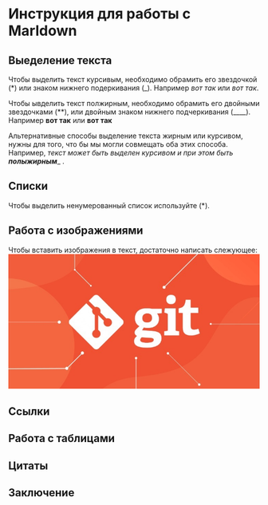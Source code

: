 # Инструкция для работы с Marldown

## Выеделение текста
Чтобы выделить текст курсивым, необходимо обрамить его звездочкой (*) или знаком нижнего подеркивания (_).
Например *вот так* или _вот так_.

Чтобы ывделить текст полжирным, необходимо обрамить его двойными звездочками (**), или двойным знаком нижнего подчеркивания (____).
Например **вот так** или __вот так__

Альтернативные способы выделение текста жирным или курсивом, нужны для того, что бы мы могли совмещать оба этих способа. Например, _текст может быть выделен курсивом и при этом быть **полыжирным**__ .

## Списки
Чтобы выделить ненумерованный список используйте (*).
## Работа с изображениями

Чтобы вставить изображения в текст, достаточно написать слежующее:
![Это логотип](picture2.jpg)

## Ссылки

## Работа с таблицами

## Цитаты

## Заключение